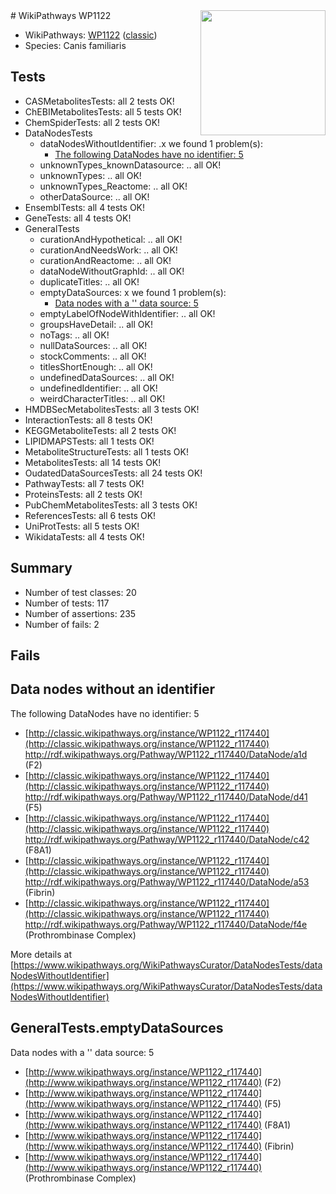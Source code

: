 <img style="float: right; width: 200px" src="https://upload.wikimedia.org/wikipedia/commons/thumb/8/83/Wplogo_with_text_500.png/640px-Wplogo_with_text_500.png" />
# WikiPathways WP1122

* WikiPathways: [WP1122](https://wikipathways.org/pathways/WP1122) ([classic](https://classic.wikipathways.org/instance/WP1122))
* Species: Canis familiaris
## Tests
* CASMetabolitesTests: all 2 tests OK!
* ChEBIMetabolitesTests: all 5 tests OK!
* ChemSpiderTests: all 2 tests OK!
* DataNodesTests
    * dataNodesWithoutIdentifier: .x we found 1 problem(s):
        * [The following DataNodes have no identifier: 5](#d2d32fa4)
    * unknownTypes_knownDatasource: .. all OK!
    * unknownTypes: .. all OK!
    * unknownTypes_Reactome: .. all OK!
    * otherDataSource: .. all OK!
* EnsemblTests: all 4 tests OK!
* GeneTests: all 4 tests OK!
* GeneralTests
    * curationAndHypothetical: .. all OK!
    * curationAndNeedsWork: .. all OK!
    * curationAndReactome: .. all OK!
    * dataNodeWithoutGraphId: .. all OK!
    * duplicateTitles: .. all OK!
    * emptyDataSources: x we found 1 problem(s):
        * [Data nodes with a '' data source: 5](#3d121fd0)
    * emptyLabelOfNodeWithIdentifier: .. all OK!
    * groupsHaveDetail: .. all OK!
    * noTags: .. all OK!
    * nullDataSources: .. all OK!
    * stockComments: .. all OK!
    * titlesShortEnough: .. all OK!
    * undefinedDataSources: .. all OK!
    * undefinedIdentifier: .. all OK!
    * weirdCharacterTitles: .. all OK!
* HMDBSecMetabolitesTests: all 3 tests OK!
* InteractionTests: all 8 tests OK!
* KEGGMetaboliteTests: all 2 tests OK!
* LIPIDMAPSTests: all 1 tests OK!
* MetaboliteStructureTests: all 1 tests OK!
* MetabolitesTests: all 14 tests OK!
* OudatedDataSourcesTests: all 24 tests OK!
* PathwayTests: all 7 tests OK!
* ProteinsTests: all 2 tests OK!
* PubChemMetabolitesTests: all 3 tests OK!
* ReferencesTests: all 6 tests OK!
* UniProtTests: all 5 tests OK!
* WikidataTests: all 4 tests OK!


## Summary

* Number of test classes: 20
* Number of tests: 117
* Number of assertions: 235
* Number of fails: 2

## Fails

<a name="d2d32fa4" />

## Data nodes without an identifier

The following DataNodes have no identifier: 5

* [http://classic.wikipathways.org/instance/WP1122_r117440](http://classic.wikipathways.org/instance/WP1122_r117440) http://rdf.wikipathways.org/Pathway/WP1122_r117440/DataNode/a1d (F2)
* [http://classic.wikipathways.org/instance/WP1122_r117440](http://classic.wikipathways.org/instance/WP1122_r117440) http://rdf.wikipathways.org/Pathway/WP1122_r117440/DataNode/d41 (F5)
* [http://classic.wikipathways.org/instance/WP1122_r117440](http://classic.wikipathways.org/instance/WP1122_r117440) http://rdf.wikipathways.org/Pathway/WP1122_r117440/DataNode/c42 (F8A1)
* [http://classic.wikipathways.org/instance/WP1122_r117440](http://classic.wikipathways.org/instance/WP1122_r117440) http://rdf.wikipathways.org/Pathway/WP1122_r117440/DataNode/a53 (Fibrin)
* [http://classic.wikipathways.org/instance/WP1122_r117440](http://classic.wikipathways.org/instance/WP1122_r117440) http://rdf.wikipathways.org/Pathway/WP1122_r117440/DataNode/f4e (Prothrombinase Complex)


More details at [https://www.wikipathways.org/WikiPathwaysCurator/DataNodesTests/dataNodesWithoutIdentifier](https://www.wikipathways.org/WikiPathwaysCurator/DataNodesTests/dataNodesWithoutIdentifier)

<a name="3d121fd0" />

## GeneralTests.emptyDataSources

Data nodes with a '' data source: 5

* [http://www.wikipathways.org/instance/WP1122_r117440](http://www.wikipathways.org/instance/WP1122_r117440) (F2)
* [http://www.wikipathways.org/instance/WP1122_r117440](http://www.wikipathways.org/instance/WP1122_r117440) (F5)
* [http://www.wikipathways.org/instance/WP1122_r117440](http://www.wikipathways.org/instance/WP1122_r117440) (F8A1)
* [http://www.wikipathways.org/instance/WP1122_r117440](http://www.wikipathways.org/instance/WP1122_r117440) (Fibrin)
* [http://www.wikipathways.org/instance/WP1122_r117440](http://www.wikipathways.org/instance/WP1122_r117440) (Prothrombinase Complex)


